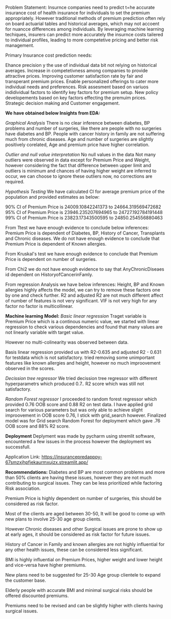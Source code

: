 Problem Statement:
Insurnce companies need to predict t=he accurate insurance cost of health insurance for individuals to set the premium appropriately. 
However traditional methods of premium prediction often rely on board actuarial tables and historical averages, which may not accoent for nuancce differences among individuals.
By leveraging machine learning techiques, insurers can predict more accurately the insurnce costs tailered to individual profiles, leading to more competetive pricing 
and better risk management.

Primary Insurance cost prediction needs:

Ehance precision y the use of individual data bit not relying on historical averages.
Increase in competetivness among companies to provide attractive prices.
Improving customer satisfaction rate by fair and transperant premium prices.
Enable personalized offerings to cater more individual needs and preferences.
Risk assesment based on variuos indidividual factors to identify key factors for premium setup.
New policy developements based on key factors effecting the premuim prices.
Strategic decision making and Customer engagement.

**We have obtained below Insights from EDA:**

_Graphical Analysis_
There is no clear inference between diabetes, BP problems and number of surgeries, like there are people with no surgeries have diabetes and BP.
People with cancer history in family are not suffering much from chronic diseases.
Age and number of surgeries are slightly positively corelated, Age and premium price have higher correlation.

_Outlier and null value interpretation_
No null values in the data
Not many outliers were observed in data except for Premium Price and Weight, however considering the fact that difference between upper limit and outliers is minimum and chances of having higher weight are inferred to occur, we can choose to ignore these outliers now, no corrections are required.

_Hypothesis Testing_
We have calculated CI for average premium price of the population and provided estimates as below:

90% CI of Premium Price is 24009.10842241373 to 24664.319569472682 
95% CI of Premium Price is 23946.235207694965 to 24727.192784191448 
99% CI of Premium Price is 23823.17343500595 to 24850.254556880463

From Ttest we have enough evidence to conclude below inferences:
Premium Price is dependent of Diabetes, BP, History of Cancer, Transplants and Chronic diseases.
We do not have enough evidence to conclude that Premium Price is dependent of Known allergies.

From Kruskal's test we have enough evidence to conclude that Premium Price is dependent on number of surgeries.

From Chi2 we do not have enough evidence to say that AnyChronicDiseaes id dependent on HistoryofCancerinFamly.

From regression Analysis we have below inferences:
Height, BP and Known allergies highly affects the model, we can try to remove these factors one by one and check further.
R2 and adjusted R2 are not much different affect of number of features is not very significant.
VIF is not very high for any factor no factor is multicollinear.

**Machine learning Model:**
_Basic linear regression_
Traget variable is Premium Price which is a continous numeric value, we started with linear regression to check various dependencies 
and found that many values are not linearly variable with target value.

However no multi-colinearity was observed between data.

Basis linear regression provided us with R2-0.635 and adjusted R2 - 0.631 for testdata which is not satisfactory.
tried removing some unimportant features like known allergies and height, however no much improovement observed in the scores.

_Decission tree regressor_
We tried decission tree regressor with different hyperparametrs which produced 0.7.. R2 score which was still not satisfactory.

_Random Forest regressor_
I proceeded to random forest regressor which provided 0.76 OOB score and 0.88 R2 on test data.
I have applied grid search for various parameters but was only able to achieve slight improovement in OOB score 0.76, I stick with grid_search however.
Finalized model was for Grid search Random Forest for deployment which gave .76 OOB score and 88% R2 score.

**Deployment**
Deplyment was made by pycharm using stremlit software, encountered a few issues in the process however the deployment ws successfull.

Application Link:
https://insurancepredapppy-67smzxjhpfjekaurmxujzx.streamlit.app/

**Recommendations:**
Diabetes and BP are most common problems and more than 50% clients are having these issues, however they are not much contributing to surgical issues.
They can be less prioritized while factoring Risk association.

Premium Price is highly dependent on number of surgeries, this should be considered as risk factor.

Most of the clients are aged between 30-50, It will be good to come up with new plans to involve 25-30 age group clients.

However Chronic diseases and other Surgical issues are prone to show up at early ages, it should be considered as risk factor for future issues.

History of Cancer in Family and known allergies are not highly influential for any other health issues, these can be considered  less significant.

BMI is highly influential on Premium Prices, higher weight and lower height and vice-versa have higher premiums.

New plans need to be suggested for 25-30 Age group clientele to expand the customer base.

Elderly people with accurate BMI and minimal surgical risks should be offered discounted premiums.

Premiums need to be revised and can be slightly higher with clients having surgical issues.





